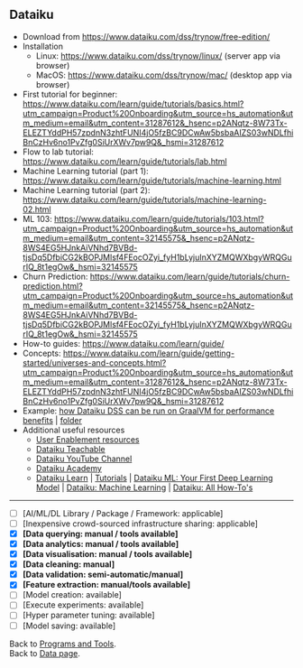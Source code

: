 ## Dataiku

- Download from https://www.dataiku.com/dss/trynow/free-edition/
- Installation
  - Linux:  https://www.dataiku.com/dss/trynow/linux/ (server app via browser)
  - MacOS: https://www.dataiku.com/dss/trynow/mac/ (desktop app via browser)
- First tutorial for beginner: https://www.dataiku.com/learn/guide/tutorials/basics.html?utm_campaign=Product%20Onboarding&utm_source=hs_automation&utm_medium=email&utm_content=31287612&_hsenc=p2ANqtz-8W73Tx-ELEZTYddPH57zpdnN3zhtFUNI4jO5fzBC9DCwAw5bsbaAIZS03wNDLfhiBnCzHv6no1PvZfg0SiUrXWv7pw9Q&_hsmi=31287612
- Flow to lab tutorial: https://www.dataiku.com/learn/guide/tutorials/lab.html
- Machine Learning tutorial (part 1): https://www.dataiku.com/learn/guide/tutorials/machine-learning.html
- Machine Learning tutorial (part 2): https://www.dataiku.com/learn/guide/tutorials/machine-learning-02.html
- ML 103: https://www.dataiku.com/learn/guide/tutorials/103.html?utm_campaign=Product%20Onboarding&utm_source=hs_automation&utm_medium=email&utm_content=32145575&_hsenc=p2ANqtz-8WS4EG5HJnkAiVNhd7BVBd-tjsDq5DfbiCG2kBOPJMlsf4FEocOZyi_fyH1bLyjuInXYZMQWXbgyWRQGurIQ_8t1egOw&_hsmi=32145575
- Churn Prediction: https://www.dataiku.com/learn/guide/tutorials/churn-prediction.html?utm_campaign=Product%20Onboarding&utm_source=hs_automation&utm_medium=email&utm_content=32145575&_hsenc=p2ANqtz-8WS4EG5HJnkAiVNhd7BVBd-tjsDq5DfbiCG2kBOPJMlsf4FEocOZyi_fyH1bLyjuInXYZMQWXbgyWRQGurIQ_8t1egOw&_hsmi=32145575
- How-to guides: https://www.dataiku.com/learn/guide/
- Concepts: https://www.dataiku.com/learn/guide/getting-started/universes-and-concepts.html?utm_campaign=Product%20Onboarding&utm_source=hs_automation&utm_medium=email&utm_content=31287612&_hsenc=p2ANqtz-8W73Tx-ELEZTYddPH57zpdnN3zhtFUNI4jO5fzBC9DCwAw5bsbaAIZS03wNDLfhiBnCzHv6no1PvZfg0SiUrXWv7pw9Q&_hsmi=31287612
- Example: [how Dataiku DSS can be run on GraalVM for performance benefits](../examples/data/dataiku#dataiku-data-science-studio-dss) | [folder](../examples/data/dataiku)
- Additional useful resources
  - [User Enablement resources](https://pages.dataiku.com/dataiku-dss-user-enablement)
  - [Dataiku Teachable](http://dataiku.teachable.com/courses)
  - [Dataiku YouTube Channel](https://www.youtube.com/channel/UCSMqVwPTmerMiCaL_zKRjBw)
  - [Dataiku Academy](https://academy.dataiku.com/5.1/)
  - [Dataiku Learn](https://www.dataiku.com/learn/) | [Tutorials](https://www.dataiku.com/learn/portals/tutorials.html) | [Dataiku ML: Your First Deep Learning Model](https://academy.dataiku.com/latest/tutorial/machine-learning/deep-learning-first.html) | [Dataiku: Machine Learning](https://academy.dataiku.com/latest/tutorial/machine-learning/skills.html) | [Dataiku: All How-To's](https://www.dataiku.com/learn/guide/)

---

- [ ] [AI/ML/DL Library / Package / Framework: applicable]
- [ ] [Inexpensive crowd-sourced infrastructure sharing: applicable]
- [x] **[Data querying: manual / tools available]** 
- [x] **[Data analytics: manual / tools available]** 
- [x] **[Data visualisation: manual / tools available]**
- [x] **[Data cleaning: manual]** 
- [x] **[Data validation: semi-automatic/manual]** 
- [x] **[Feature extraction: manual/tools available]** 
- [ ] [Model creation: available] 
- [ ] [Execute experiments: available]
- [ ] [Hyper parameter tuning: available] 
- [ ] [Model saving: available]

Back to [Programs and Tools](./programs-and-tools.md#programs-and-tools). <br/>
Back to [Data page](./README.md#data).